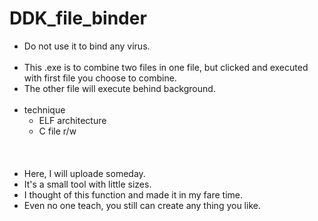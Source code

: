 # DDK_file_binder
* Do not use it to bind any virus.
<br><br/>
* This .exe is to combine two files in one file, but clicked and executed with first file you choose to combine.
* The other file will execute behind background.
<br><br/>
* technique
  - ELF architecture
  - C file r/w
<br><br/>
<br><br/>
* Here, I will uploade someday.
* It's a small tool with little sizes.
* I thought of this function and made it in my fare time.
* Even no one teach, you still can create any thing you like. 
